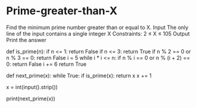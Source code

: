 # Prime-greater-than-X
Find the minimum prime number greater than or equal to X. Input The only line of the input contains a single integer X  Constraints: 2 ≤ X ≤ 105 Output Print the answer

def is_prime(n):
    if n <= 1:
        return False
    if n <= 3:
        return True
    if n % 2 == 0 or n % 3 == 0:
        return False
    i = 5
    while i * i <= n:
        if n % i == 0 or n % (i + 2) == 0:
            return False
        i += 6
    return True

def next_prime(x):
    while True:
        if is_prime(x):
            return x
        x += 1

x = int(input().strip())

print(next_prime(x))
